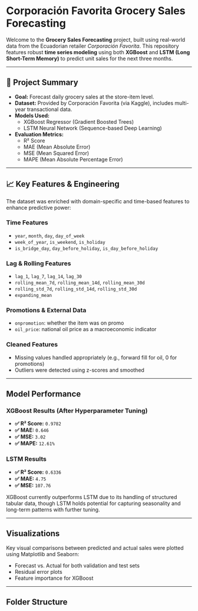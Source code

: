 #  Corporación Favorita Grocery Sales Forecasting

Welcome to the **Grocery Sales Forecasting** project, built using real-world data from the Ecuadorian retailer *Corporación Favorita*. This repository features robust **time series modeling** using both **XGBoost** and **LSTM (Long Short-Term Memory)** to predict unit sales for the next three months.  

---

## 📌 Project Summary

- **Goal:** Forecast daily grocery sales at the store-item level.
- **Dataset:** Provided by Corporación Favorita (via Kaggle), includes multi-year transactional data.
- **Models Used:**
  - XGBoost Regressor (Gradient Boosted Trees)
  - LSTM Neural Network (Sequence-based Deep Learning)
- **Evaluation Metrics:**  
  - R² Score  
  - MAE (Mean Absolute Error)  
  - MSE (Mean Squared Error)  
  - MAPE (Mean Absolute Percentage Error)

---

##  📈 Key Features & Engineering

The dataset was enriched with domain-specific and time-based features to enhance predictive power:

###  Time Features
- `year`, `month`, `day`, `day_of_week`
- `week_of_year`, `is_weekend`, `is_holiday`
- `is_bridge_day`, `day_before_holiday`, `is_day_before_holiday`

###  Lag & Rolling Features
- `lag_1`, `lag_7`, `lag_14`, `lag_30`
- `rolling_mean_7d`, `rolling_mean_14d`, `rolling_mean_30d`
- `rolling_std_7d`, `rolling_std_14d`, `rolling_std_30d`
- `expanding_mean`

###  Promotions & External Data
- `onpromotion`: whether the item was on promo
- `oil_price`: national oil price as a macroeconomic indicator

###  Cleaned Features
- Missing values handled appropriately (e.g., forward fill for oil, 0 for promotions)
- Outliers were detected using z-scores and smoothed

---

##  Model Performance

###  XGBoost Results (After Hyperparameter Tuning)
- **✅ R² Score:** `0.9782`
- **✅ MAE:** `0.646`
- **✅ MSE:** `3.02`
- **✅ MAPE:** `12.61%`

###  LSTM Results
- **✅ R² Score:** `0.6336`
- **✅ MAE:** `4.75`
- **✅ MSE:** `107.76`

XGBoost currently outperforms LSTM due to its handling of structured tabular data, though LSTM holds potential for capturing seasonality and long-term patterns with further tuning.

---

##  Visualizations

Key visual comparisons between predicted and actual sales were plotted using Matplotlib and Seaborn:
- Forecast vs. Actual for both validation and test sets
- Residual error plots
- Feature importance for XGBoost

---

##  Folder Structure

